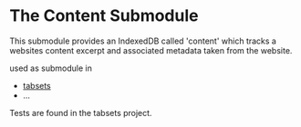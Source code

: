 # The Content Submodule

This submodule provides an IndexedDB called 'content' which tracks a websites content excerpt and
associated metadata taken from the website.

used as submodule in

- [tabsets](https://tabsets.net)
- ...

Tests are found in the tabsets project.
